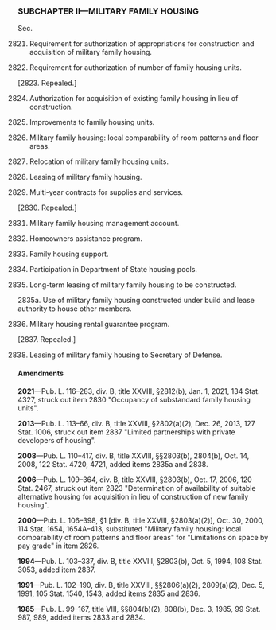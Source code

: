 ### SUBCHAPTER II—MILITARY FAMILY HOUSING ###

Sec.

2821. Requirement for authorization of appropriations for construction and acquisition of military family housing.

2822. Requirement for authorization of number of family housing units.

[2823. Repealed.]

2824. Authorization for acquisition of existing family housing in lieu of construction.

2825. Improvements to family housing units.

2826. Military family housing: local comparability of room patterns and floor areas.

2827. Relocation of military family housing units.

2828. Leasing of military family housing.

2829. Multi-year contracts for supplies and services.

[2830. Repealed.]

2831. Military family housing management account.

2832. Homeowners assistance program.

2833. Family housing support.

2834. Participation in Department of State housing pools.

2835. Long-term leasing of military family housing to be constructed.

2835a. Use of military family housing constructed under build and lease authority to house other members.

2836. Military housing rental guarantee program.

[2837. Repealed.]

2838. Leasing of military family housing to Secretary of Defense.

#### Amendments ####

**2021**—Pub. L. 116–283, div. B, title XXVIII, §2812(b), Jan. 1, 2021, 134 Stat. 4327, struck out item 2830 "Occupancy of substandard family housing units".

**2013**—Pub. L. 113–66, div. B, title XXVIII, §2802(a)(2), Dec. 26, 2013, 127 Stat. 1006, struck out item 2837 "Limited partnerships with private developers of housing".

**2008**—Pub. L. 110–417, div. B, title XXVIII, §§2803(b), 2804(b), Oct. 14, 2008, 122 Stat. 4720, 4721, added items 2835a and 2838.

**2006**—Pub. L. 109–364, div. B, title XXVIII, §2803(b), Oct. 17, 2006, 120 Stat. 2467, struck out item 2823 "Determination of availability of suitable alternative housing for acquisition in lieu of construction of new family housing".

**2000**—Pub. L. 106–398, §1 [div. B, title XXVIII, §2803(a)(2)], Oct. 30, 2000, 114 Stat. 1654, 1654A–413, substituted "Military family housing: local comparability of room patterns and floor areas" for "Limitations on space by pay grade" in item 2826.

**1994**—Pub. L. 103–337, div. B, title XXVIII, §2803(b), Oct. 5, 1994, 108 Stat. 3053, added item 2837.

**1991**—Pub. L. 102–190, div. B, title XXVIII, §§2806(a)(2), 2809(a)(2), Dec. 5, 1991, 105 Stat. 1540, 1543, added items 2835 and 2836.

**1985**—Pub. L. 99–167, title VIII, §§804(b)(2), 808(b), Dec. 3, 1985, 99 Stat. 987, 989, added items 2833 and 2834.
